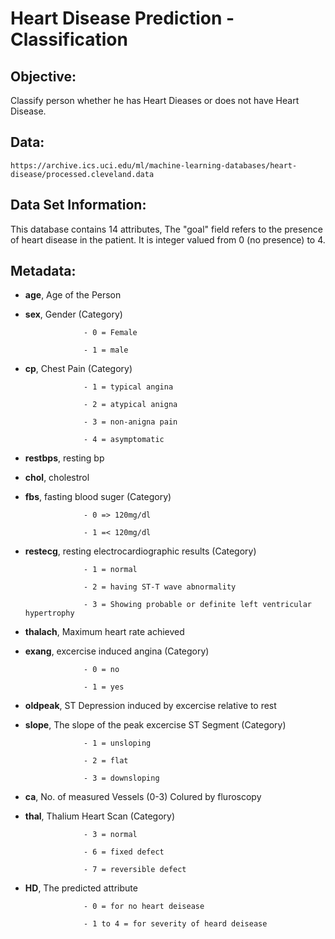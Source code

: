 # Heart Disease Prediction - Classification

## Objective:

   Classify person whether he has Heart Dieases or does not have Heart Disease.

## Data:
    https://archive.ics.uci.edu/ml/machine-learning-databases/heart-disease/processed.cleveland.data

## Data Set Information:

This database contains 14 attributes, The "goal" field refers to the presence of heart disease in the patient. It is integer valued from 0 (no presence) to 4. 

## Metadata:

-  **age**,       Age of the Person
-  **sex**,       Gender (Category)

                    - 0 = Female

                    - 1 = male

-  **cp**,        Chest Pain (Category)

                    - 1 = typical angina

                    - 2 = atypical anigna

                    - 3 = non-anigna pain

                    - 4 = asymptomatic

-  **restbps**,   resting bp
-  **chol**,      cholestrol
-  **fbs**,       fasting blood suger (Category)

                    - 0 => 120mg/dl

                    - 1 =< 120mg/dl

-  **restecg**,   resting electrocardiographic results (Category)

                    - 1 = normal

                    - 2 = having ST-T wave abnormality

                    - 3 = Showing probable or definite left ventricular hypertrophy

-  **thalach**,   Maximum heart rate achieved 
-  **exang**,     excercise induced angina (Category)

                    - 0 = no

                    - 1 = yes

-  **oldpeak**,   ST Depression induced by excercise relative to rest
-  **slope**,     The slope of the peak excercise ST Segment (Category)

                    - 1 = unsloping

                    - 2 = flat

                    - 3 = downsloping

-  **ca**,        No. of measured Vessels (0-3) Colured by fluroscopy
-  **thal**,      Thalium Heart Scan (Category)

                    - 3 = normal

                    - 6 = fixed defect

                    - 7 = reversible defect

-  **HD**,       The predicted attribute

                    - 0 = for no heart deisease
                    
                    - 1 to 4 = for severity of heard deisease
